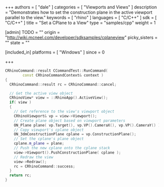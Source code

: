 +++
authors = [ "dale" ]
categories = [ "Viewports and Views" ]
description = "Demonstrates how to set the construction plane in the active viewport parallel to the view."
keywords = [ "rhino" ]
languages = [ "C/C++" ]
sdk = [ "C/C++" ]
title = "Set a CPlane to a View"
type = "samples/cpp"
weight = 1

[admin]
TODO = ""
origin = "http://wiki.mcneel.com/developer/sdksamples/cplaneview"
picky_sisters = ""
state = ""

[included_in]
platforms = [ "Windows" ]
since = 0

+++

```cpp
CRhinoCommand::result CCommandTest::RunCommand(
        const CRhinoCommandContext& context )
{
  CRhinoCommand::result rc = CRhinoCommand::cancel;

  // Get the active view object
  CRhinoView* view = ::RhinoApp().ActiveView();
  if( view )
  {
    // Get reference to the view's viewport object
    CRhinoViewport& vp = view->Viewport();
    // Create plane object based on viewport parameters
    ON_Plane plane( vp.Target(), vp.VP().CameraX(), vp.VP().CameraY() );
    // Copy viewport's cplane object
    ON_3dmConstructionPlane cplane = vp.ConstructionPlane();
    // Set the cplane's plane object
    cplane.m_plane = plane;
    // Push the new cplane onto the cplane stack
    view->Viewport().PushConstructionPlane( cplane );
    // Redraw the view
    view->Redraw();
    rc = CRhinoCommand::success;
  }
  return rc;
}
```
